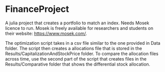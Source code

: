 # FinanceProject
A julia project that creates a portfolio to match an index. Needs Mosek licence to run. Mosek is freely available for researchers and students on their website: https://www.mosek.com/.

The optimization script takes in a csv file similar to the one provided in Data folder. The script then creates a allocations file that is stored in the Results/CapitalizationAndStockPrice folder. 
To compare the allocation files across time, use the second part of the script that creates files in the Results/Comparative folder that shows the differential stock allocation.
